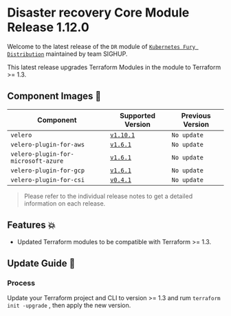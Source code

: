 # Disaster recovery Core Module Release 1.12.0

Welcome to the latest release of the `DR` module of [`Kubernetes Fury Distribution`](https://github.com/sighupio/fury-distribution) maintained by team SIGHUP.

This latest release upgrades Terraform Modules in the module to Terraform >= 1.3.

## Component Images 🚢

| Component                           | Supported Version                                                                                 | Previous Version |
|-------------------------------------|---------------------------------------------------------------------------------------------------|------------------|
| `velero`                            | [`v1.10.1`](https://github.com/vmware-tanzu/velero/releases/tag/v1.10.1)                          | `No update`      |
| `velero-plugin-for-aws`             | [`v1.6.1`](https://github.com/vmware-tanzu/velero-plugin-for-aws/releases/tag/v1.6.1)             | `No update`      |
| `velero-plugin-for-microsoft-azure` | [`v1.6.1`](https://github.com/vmware-tanzu/velero-plugin-for-microsoft-azure/releases/tag/v1.6.1) | `No update`      |
| `velero-plugin-for-gcp`             | [`v1.6.1`](https://github.com/vmware-tanzu/velero-plugin-for-gcp/releases/tag/v1.6.1)             | `No update`      |
| `velero-plugin-for-csi`             | [`v0.4.1`](https://github.com/vmware-tanzu/velero-plugin-for-csi/releases/tag/v0.4.1)             | `No update`      |

> Please refer to the individual release notes to get a detailed information on each release.

## Features 💥

- Updated Terraform modules to be compatible with Terraform >= 1.3.

## Update Guide 🦮

### Process

Update your Terraform project and CLI to version >= 1.3 and rum `terraform init -upgrade` , then apply the new version.